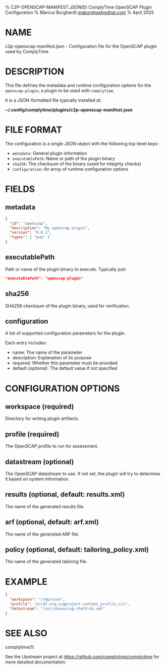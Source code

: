 % C2P-OPENSCAP-MANIFEST.JSON(5) ComplyTime OpenSCAP Plugin Configuration
% Marcus Burghardt <maburgha@redhat.com>
% April 2025

# NAME

c2p-openscap-manifest.json - Configuration file for the OpenSCAP plugin used by ComplyTime

# DESCRIPTION

This file defines the metadata and runtime configuration options for the `openscap-plugin`, a plugin to be used with `complytime`.

It is a JSON-formatted file typically installed at:

**~/.config/complytime/plugins/c2p-openscap-manifest.json**

# FILE FORMAT

The configuration is a single JSON object with the following top-level keys:

- `metadata`: General plugin information
- `executablePath`: Name or path of the plugin binary
- `sha256`: The checksum of the binary (used for integrity checks)
- `configuration`: An array of runtime configuration options

# FIELDS

## metadata

```json
{
  "id": "openscap",
  "description": "My openscap plugin",
  "version": "0.0.1",
  "types": [ "pvp" ]
}
```

## executablePath

Path or name of the plugin binary to execute. Typically just:

```json
"executablePath": "openscap-plugin"
```

## sha256
SHA256 checksum of the plugin binary, used for verification.

## configuration
A list of supported configuration parameters for the plugin.

Each entry includes:

- name: The name of the parameter
- description: Explanation of its purpose
- required: Whether this parameter must be provided
- default (optional): The default value if not specified

# CONFIGURATION OPTIONS
## workspace (required)
Directory for writing plugin artifacts.

## profile (required)
The OpenSCAP profile to run for assessment.

## datastream (optional)
The OpenSCAP datastream to use. If not set, the plugin will try to determine it based on system information.

## results (optional, default: results.xml)
The name of the generated results file.

## arf (optional, default: arf.xml)
The name of the generated ARF file.

## policy (optional, default: tailoring_policy.xml)
The name of the generated tailoring file.

# EXAMPLE
```json
{
  "workspace": "/tmp/scan",
  "profile": "xccdf_org.ssgproject.content_profile_cis",
  "datastream": "/usr/share/ssg-rhel9-ds.xml"
}
```

# SEE ALSO
complytime(1)

See the Upstream project at https://github.com/complytime/complytime for more detailed documentation.
